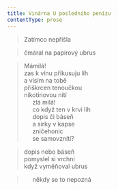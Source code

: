 ```yaml
---
title: Vinárna U posledního penízu
contentType: prose
---
```


> Zatímco nepřišla

> čmáral na papírový ubrus

> Mámilá!  
> zas k vínu přikusuju líh  
> a visím na tobě  
> přiškrcen tenoučkou  
> nikotinovou nití  
>      zlá milá!  
>      co když ten v krvi líh  
>      dopis či báseň  
>      a sirky v kapse  
>      zničehonic  
>      se samovznítí?

> dopis nebo báseň  
> pomyslel si vrchní  
> když vyměňoval ubrus

>      někdy se to nepozná
